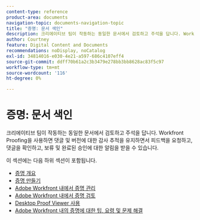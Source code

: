 ```yaml
---
content-type: reference
product-area: documents
navigation-topic: documents-navigation-topic
title: "증명: 문서 색인"
description: 크리에이티브 팀이 작동하는 동일한 문서에서 검토하고 주석을 답니다. Workfront Proofing을 사용하면 댓글 및 버전에 대한 감사 추적을 유지하면서 피드백을 요청하고, 댓글을 확인하고, 보류 및 완료된 승인에 대한 알림을 받을 수 있습니다.
author: Courtney
feature: Digital Content and Documents
recommendations: noDisplay, noCatalog
exl-id: 34814016-e030-4e21-a597-686c4107eff4
source-git-commit: ddff70b61a2c3b3479e278bb3bb8628ac83f5c97
workflow-type: tm+mt
source-wordcount: '116'
ht-degree: 0%

---
```


# 증명: 문서 색인

<!-- Audited: 12/2023 -->

크리에이티브 팀이 작동하는 동일한 문서에서 검토하고 주석을 답니다. Workfront Proofing을 사용하면 댓글 및 버전에 대한 감사 추적을 유지하면서 피드백을 요청하고, 댓글을 확인하고, 보류 및 완료된 승인에 대한 알림을 받을 수 있습니다.

이 섹션에는 다음 하위 섹션이 포함됩니다.

* [증명 개요](../../review-and-approve-work/proofing/proofing-overview/proofing-basics.md)
* [증명 만들기](../../review-and-approve-work/proofing/creating-proofs-within-workfront/create-proofs-in-wf.md)
* [Adobe Workfront 내에서 증명 관리](../../review-and-approve-work/proofing/managing-proofs-within-workfront/manage-proofs-in-wf.md)
* [Adobe Workfront 내에서 증명 검토](../../review-and-approve-work/proofing/reviewing-proofs-within-workfront/review-proofs-in-wf.md)
* [Desktop Proof Viewer 사용](/help/quicksilver/review-and-approve-work/proofing/use-the-desktop-proofing-viewer/use-desktop-proofing-viewer.md)
* [Adobe Workfront 내의 증명에 대한 팁, 요령 및 문제 해결](../../review-and-approve-work/proofing/tips-tricks-and-troubleshooting/tips-tricks-troubleshooting-proofing.md)

